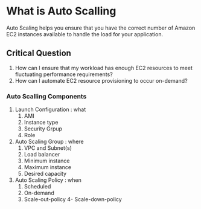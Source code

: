 # What is Auto Scalling 
Auto Scaling helps you ensure that you have the correct number of Amazon EC2 instances available to handle the load for your application.
## Critical Question 
1. How can I ensure that my workload has enough EC2 resources to meet fluctuating performance requirements?
2. How can I automate EC2 resource provisioning to occur on-demand?
### Auto Scalling Components
1. Launch Configuration	: what 
    1. AMI
    2. Instance type 
    3. Security Grpup
    4. Role
2. Auto Scaling Group   : where
   1. VPC and Subnet(s)
   2. Load balancer 
   3. Minimum instance 
   4. Maximum instance
   5. Desired capacity
3. Auto Scaling Policy    : when 
   1. Scheduled 
   2. On-demand 
   3. Scale-out-policy
   4- Scale-down-policy
